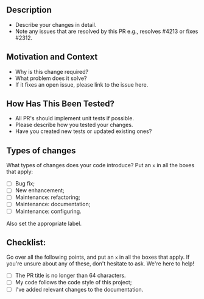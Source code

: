 ## Description

* Describe your changes in detail.
* Note any issues that are resolved by this PR e.g., resolves #4213 or fixes #2312.

## Motivation and Context

* Why is this change required?
* What problem does it solve?
* If it fixes an open issue, please link to the issue here.

## How Has This Been Tested?

* All PR's should implement unit tests if possible.
* Please describe how you tested your changes.
* Have you created new tests or updated existing ones?

## Types of changes

What types of changes does your code introduce? Put an `x` in all the boxes that apply:

* [ ] Bug fix;
* [ ] New enhancement;
* [ ] Maintenance: refactoring;
* [ ] Maintenance: documentation;
* [ ] Maintenance: configuring.

Also set the appropriate label.

## Checklist:

Go over all the following points, and put an `x` in all the boxes that apply. If you're unsure about any of these, don't
hesitate to ask. We're here to help!

- [ ] The PR title is no longer than 64 characters.
- [ ] My code follows the code style of this project;
- [ ] I've added relevant changes to the documentation.